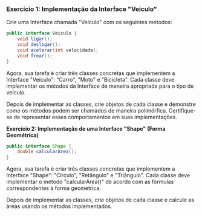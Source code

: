 ### Exercício 1: Implementação da Interface "Veículo"

Crie uma Interface chamada "Veículo" com os seguintes métodos:

```java
public interface Veiculo {
    void ligar();
    void desligar();
    void acelerar(int velocidade);
    void frear();
}

```

Agora, sua tarefa é criar três classes concretas que implementem a Interface "Veículo": "Carro", "Moto" e "Bicicleta". Cada classe deve implementar os métodos da Interface de maneira apropriada para o tipo de veículo.

Depois de implementar as classes, crie objetos de cada classe e demonstre como os métodos podem ser chamados de maneira polimórfica. Certifique-se de representar esses comportamentos em suas implementações.



**Exercício 2: Implementação de uma Interface "Shape" (Forma Geométrica)**

```java
public interface Shape {
    double calcularÁrea();
}
```

Agora, sua tarefa é criar três classes concretas que implementem a Interface "Shape": "Círculo", "Retângulo" e "Triângulo". Cada classe deve implementar o método "calcularÁrea()" de acordo com as fórmulas correspondentes à forma geométrica.

Depois de implementar as classes, crie objetos de cada classe e calcule as áreas usando os métodos implementados.